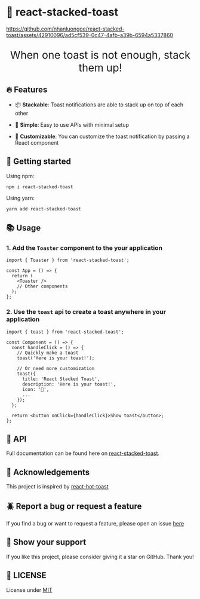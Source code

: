 # 🍞 react-stacked-toast

<!-- [![npm version](https://img.shields.io/npm/v/react-stacked-toast.svg?style=flat-square)](https://www.npmjs.com/package/react-stacked-toast)
[![npm downloads](https://img.shields.io/npm/dm/react-stacked-toast.svg?style=flat-square)](https://www.npmjs.com/package/react-stacked-toast)
[![npm license](https://img.shields.io/npm/l/react-stacked-toast.svg?style=flat-square)](https://www.npmjs.com/package/react-stacked-toast) -->

https://github.com/nhanluongoe/react-stacked-toast/assets/42910096/ad5cf539-0c47-4afb-a39b-6594a5337860

<p align="center" style="font-size: 28px">
  When one toast is not enough, stack them up!
</p>

## 🔥 Features

- 📦 **Stackable**: Toast notifications are able to stack up on top of each other

- 🎯 **Simple**: Easy to use APIs with minimal setup

- 🎨 **Customizable**: You can customize the toast notification by passing a React component

## 🏃 Getting started

Using npm:

```console
npm i react-stacked-toast
```

Using yarn:

```console
yarn add react-stacked-toast
```

## 📚 Usage

### 1. Add the `Toaster` component to the your application

```tsx
import { Toaster } from 'react-stacked-toast';

const App = () => {
  return (
    <Toaster />
    // Other components
  );
};
```

### 2. Use the `toast` api to create a toast anywhere in your application

```tsx
import { toast } from 'react-stacked-toast';

const Component = () => {
  const handleClick = () => {
    // Quickly make a toast
    toast('Here is your toast!');

    // Or need more customization
    toast({
      title: 'React Stacked Toast',
      description: 'Here is your toast!',
      icon: '🍞',
      ...
    });
  };

  return <button onClick={handleClick}>Show toast</button>;
};
```

## 🔧 API

Full documentation can be found here on [react-stacked-toast](https://react-stacked-toast.vercel.app/).

## 🙏 Acknowledgements

This project is inspired by [react-hot-toast](https://github.com/timolins/react-hot-toast)

## 🪲 Report a bug or request a feature

If you find a bug or want to request a feature, please open an issue [here](https://github.com/nhanluongoe/react-stacked-toast/issues/new/choose)

## 🌟 Show your support

If you like this project, please consider giving it a star on GitHub. Thank you!

## 🪪 LICENSE

License under [MIT](./LICENSE)
